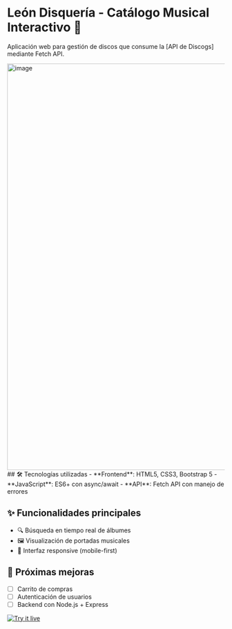 # León Disquería - Catálogo Musical Interactivo 🎵

Aplicación web para gestión de discos que consume la [API de Discogs] mediante Fetch API.

<img width="1893" height="942" alt="image" src="https://github.com/user-attachments/assets/db63ea57-1243-4840-aaf7-9b707933a180" />
## 🛠️ Tecnologías utilizadas
- **Frontend**: HTML5, CSS3, Bootstrap 5
- **JavaScript**: ES6+ con async/await
- **API**: Fetch API con manejo de errores

## ✨ Funcionalidades principales
- 🔍 Búsqueda en tiempo real de álbumes
- 🖼️ Visualización de portadas musicales
- 📱 Interfaz responsive (mobile-first)

## 🚧 Próximas mejoras
- [ ] Carrito de compras
- [ ] Autenticación de usuarios
- [ ] Backend con Node.js + Express

[![Try it live](https://img.shields.io/badge/-Probar%20demo%20en%20vivo-2563eb?style=for-the-badge)](https://leonandres.github.io/leon.disqueria)
